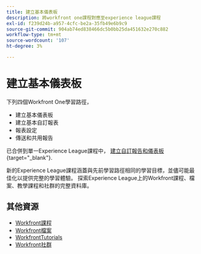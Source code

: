 ```yaml
---
title: 建立基本儀表板
description: 將workfront one課程對應至experience league課程
exl-id: f239d24b-a957-4cfc-be2a-35fb49e6b9c9
source-git-commit: 904ab74ed838466dc5b0bb25da451632e270c882
workflow-type: tm+mt
source-wordcount: '107'
ht-degree: 3%

---
```


# 建立基本儀表板

下列四個Workfront One學習路徑，

* 建立基本儀表板
* 建立基本自訂報表
* 報表設定
* 傳送和共用報告

已合併到單一Experience League課程中， [建立自訂報告和儀表板](https://experienceleague.adobe.com/?recommended=Workfront-U-1-2022.3.reporting){target="_blank"}.

新的Experience League課程涵蓋與先前學習路徑相同的學習目標，並儘可能最佳化以提供完整的學習體驗。  探索Experience League上的Workfront課程、檔案、教學課程和社群的完整資料庫。

## 其他資源

* [Workfront課程](https://experienceleague.adobe.com/?lang=en&amp;Solution=Workfront#courses)
* [Workfront檔案](https://experienceleague.adobe.com/docs/workfront.html)
* [WorkfrontTutorials](https://experienceleague.adobe.com/docs/workfront-learn/tutorials-workfront/home.html)
* [Workfront社群](https://experienceleaguecommunities.adobe.com/t5/workfront/ct-p/workfront)
